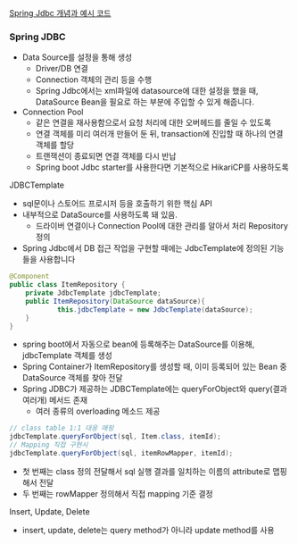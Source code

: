 [Spring Jdbc 개념과 예시 코드](https://tech.junhabaek.net/infra-layer-with-spring-spring-jdbc-%EA%B0%9C%EB%85%90%EA%B3%BC-%EC%98%88%EC%8B%9C-%EC%BD%94%EB%93%9C-1c3f4e3ccb63)

### Spring JDBC
- Data Source를 설정을 통해 생성
  - Driver/DB 연결
  - Connection 객체의 관리 등을 수행
  - Spring Jdbc에서는 xml파일에 datasource에 대한 설정을 했을 때, DataSource Bean을 필요로 하는 부분에 주입할 수 있게 해줍니다.
- Connection Pool
  - 같은 연결을 재사용함으로서 요청 처리에 대한 오버헤드를 줄일 수 있도록
  - 연결 객체를 미리 여러개 만들어 둔 뒤, transaction에 진입할 때 하나의 연결 객체를 할당
  - 트랜잭션이 종료되면 연결 객체를 다시 반납
  - Spring boot Jdbc starter를 사용한다면 기본적으로 HikariCP를 사용하도록

JDBCTemplate
- sql문이나 스토어드 프로시저 등을 호출하기 위한 핵심 API
- 내부적으로 DataSource를 사용하도록 돼 있음.
  - 드라이버 연결이나 Connection Pool에 대한 관리를 알아서 처리
Repository 정의
- Spring Jdbc에서 DB 접근 작업을 구현할 때에는 JdbcTemplate에 정의된 기능들을 사용합니다
```java
@Component
public class ItemRepository {
    private JdbcTemplate jdbcTemplate;
	public ItemRepository(DataSource dataSource){
            this.jdbcTemplate = new JdbcTemplate(dataSource);
    }
}
```

- spring boot에서 자동으로 bean에 등록해주는 DataSource를 이용해, jdbcTemplate 객체를 생성
- Spring Container가 ItemRepository를 생성할 때, 이미 등록되어 있는 Bean 중 DataSource 객체를 찾아 전달
- Spring JDBC가 제공하는 JDBCTemplate에는 queryForObject와 query(결과 여러개) 메서드 존재
  - 여러 종류의 overloading 메소드 제공

```java
// class table 1:1 대응 매핑
jdbcTemplate.queryForObject(sql, Item.class, itemId);
// Mapping 직접 구현시
jdbcTemplate.queryForObject(sql, itemRowMapper, itemId);
```

- 첫 번째는 class 정의 전달해서 sql 실행 결과를 일치하는 이름의 attribute로 맵핑해서 전달
- 두 번째는 rowMapper 정의해서 직접 mapping 기준 결정

Insert, Update, Delete
- insert, update, delete는 query method가 아니라 update method를 사용
